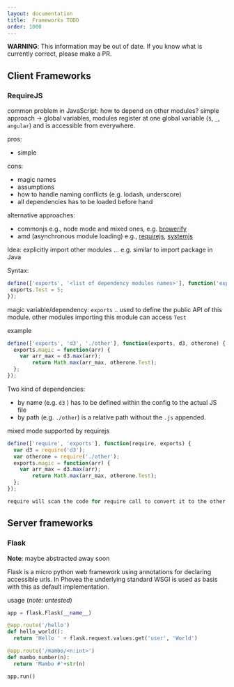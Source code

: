```yaml
---
layout: documentation
title:  Frameworks TODO
order: 1000
---
```


**WARNING**: This information may be out of date.
If you know what is currently correct, please make a PR.

## Client Frameworks

### RequireJS

common problem in JavaScript: how to depend on other modules? simple approach -> global variables, modules register at one global variable (`$`, `_`, `angular`) and is accessible from everywhere.

pros:

* simple

cons:

* magic names
* assumptions
* how to handle naming conflicts (e.g. lodash, underscore)
* all dependencies has to be loaded before hand

alternative approaches:

* commonjs e.g., node mode and mixed ones, e.g. [browerify](http://browserify.org)
* amd (asynchronous module loading) e.g., [requirejs](http://requirejs.org/), [systemjs](https://github.com/systemjs/systemjs)

Idea: explicitly import other modules ... e.g. similar to import package in Java

Syntax:

```javascript
define(['exports', '<list of dependency modules names>'], function('exports', '<list of variables holding the dependencies>') {
 exports.Test = 5;
});
```

magic variable/dependency: `exports` .. used to define the public API of this module. other modules importing this module can access `Test`

example

```javascript
define(['exports', 'd3', './other'], function(exports, d3, otherone) {
  exports.magic = function(arr) {
    var arr_max = d3.max(arr);
        return Math.max(arr_max, otherone.Test);
  };
});
```

Two kind of dependencies:

* by name  (e.g. `d3` ) has to be defined within the config to the actual JS file
* by path (e.g. `./other`) is a relative path without the `.js` appended.

mixed mode supported by requirejs

```javascript
define(['require', 'exports'], function(require, exports) {
  var d3 = require('d3');
  var otherone = require('./other');
  exports.magic = function(arr) {
    var arr_max = d3.max(arr);
        return Math.max(arr_max, otherone.Test);
  };
});

require will scan the code for require call to convert it to the other full format.
```


## Server frameworks

### Flask

**Note**: maybe abstracted away soon

Flask is a micro python web framework using annotations for declaring accessible urls. In Phovea the underlying standard WSGI is used as basis with this as default implementation. 

usage (*note: untested*)

```python
app = flask.Flask(__name__)

@app.route('/hello')
def hello_world():
  return 'Hello ' + flask.request.values.get('user', 'World')

@app.route('/mambo/<n:int>')
def mambo_number(n):
  return 'Mambo #'+str(n)

app.run()  
```

